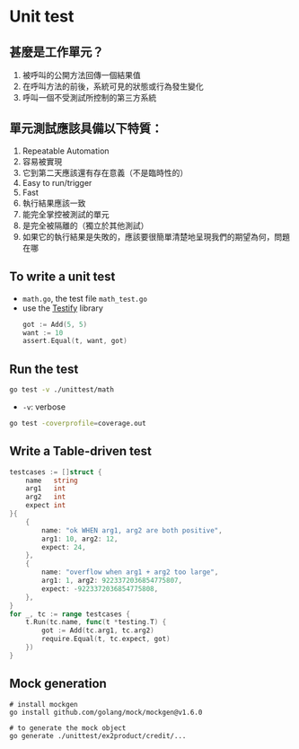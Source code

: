 # Unit test

## 甚麼是工作單元？
1. 被呼叫的公開方法回傳一個結果值
2. 在呼叫方法的前後，系統可見的狀態或行為發生變化
3. 呼叫一個不受測試所控制的第三方系統

## 單元測試應該具備以下特質：
1. Repeatable Automation
2. 容易被實現
3. 它到第二天應該還有存在意義（不是臨時性的）
4. Easy to run/trigger
5. Fast
6. 執行結果應該一致
7. 能完全掌控被測試的單元
8. 是完全被隔離的（獨立於其他測試）
9. 如果它的執行結果是失敗的，應該要很簡單清楚地呈現我們的期望為何，問題在哪

## To write a unit test
- `math.go`, the test file `math_test.go`
- use the [Testify](https://github.com/stretchr/testify) library 
    ```go
    got := Add(5, 5)
    want := 10
    assert.Equal(t, want, got)
    ```

## Run the test

```sh
go test -v ./unittest/math
```
  - `-v`: verbose

```sh
go test -coverprofile=coverage.out
```

## Write a Table-driven test

```go
testcases := []struct {
    name   string
    arg1   int
    arg2   int
    expect int
}{
    {
        name: "ok WHEN arg1, arg2 are both positive",
        arg1: 10, arg2: 12,
        expect: 24,
    },
    {
        name: "overflow when arg1 + arg2 too large",
        arg1: 1, arg2: 9223372036854775807,
        expect: -9223372036854775808,
    },
}
for _, tc := range testcases {
    t.Run(tc.name, func(t *testing.T) {
        got := Add(tc.arg1, tc.arg2)
        require.Equal(t, tc.expect, got)
    })
}
```

## Mock generation

```shell
# install mockgen
go install github.com/golang/mock/mockgen@v1.6.0

# to generate the mock object
go generate ./unittest/ex2product/credit/...
```
